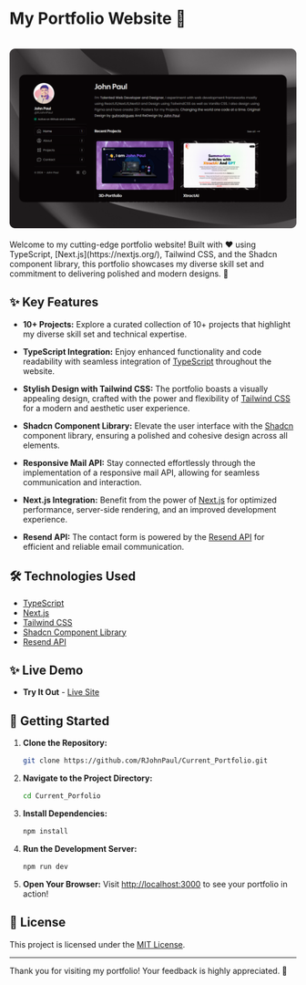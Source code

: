 # My Portfolio Website 🌟

<div align="center">
  <br>
      <img src="https://github.com/RJohnPaul/Current_Portfolio/blob/66d7ed01a23c6fabe1a0aa0ee0a422eea01c4ea4/2560x1600.png" alt="Project Banner">
  </br>
</div>
</br>
Welcome to my cutting-edge portfolio website! Built with ❤️ using TypeScript, [Next.js](https://nextjs.org/), Tailwind CSS, and the Shadcn component library, this portfolio showcases my diverse skill set and commitment to delivering polished and modern designs. 🚀

## ✨ Key Features

- **10+ Projects:** Explore a curated collection of 10+ projects that highlight my diverse skill set and technical expertise.

- **TypeScript Integration:** Enjoy enhanced functionality and code readability with seamless integration of [TypeScript](https://www.typescriptlang.org/) throughout the website.

- **Stylish Design with Tailwind CSS:** The portfolio boasts a visually appealing design, crafted with the power and flexibility of [Tailwind CSS](https://tailwindcss.com/) for a modern and aesthetic user experience.

- **Shadcn Component Library:** Elevate the user interface with the [Shadcn](https://ui.shadcn.com/) component library, ensuring a polished and cohesive design across all elements.

- **Responsive Mail API:** Stay connected effortlessly through the implementation of a responsive mail API, allowing for seamless communication and interaction.

- **Next.js Integration:** Benefit from the power of [Next.js](https://nextjs.org/) for optimized performance, server-side rendering, and an improved development experience.

- **Resend API:** The contact form is powered by the [Resend API](https://resend.com/) for efficient and reliable email communication.

## 🛠️ Technologies Used

- [TypeScript](https://www.typescriptlang.org/)
- [Next.js](https://nextjs.org/)
- [Tailwind CSS](https://tailwindcss.com/)
- [Shadcn Component Library](https://ui.shadcn.com/)
- [Resend API](https://resend.com/)

## ✨ Live Demo
 - **Try It Out** - [Live Site](https://john-porfolio.vercel.app)

## 🚀 Getting Started

1. **Clone the Repository:**
   ```bash
   git clone https://github.com/RJohnPaul/Current_Portfolio.git
   ```

2. **Navigate to the Project Directory:**
   ```bash
   cd Current_Porfolio
   ```

3. **Install Dependencies:**
   ```bash
   npm install
   ```

4. **Run the Development Server:**
   ```bash
   npm run dev
   ```

5. **Open Your Browser:**
   Visit [http://localhost:3000](http://localhost:3000) to see your portfolio in action!

## 📝 License

This project is licensed under the [MIT License](LICENSE).

---

Thank you for visiting my portfolio! Your feedback is highly appreciated. 🙌
